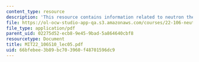 ```yaml
---
content_type: resource
description: 'This resource contains information related to neutron thermalization. '
file: https://ol-ocw-studio-app-qa.s3.amazonaws.com/courses/22-106-neutron-interactions-and-applications-spring-2010/66bfebee3b89bc703960f48701596dc9_MIT22_106S10_lec05.pdf
file_type: application/pdf
parent_uid: 02275d52-ecb8-9e45-9bad-5a864640cbf8
resourcetype: Document
title: MIT22_106S10_lec05.pdf
uid: 66bfebee-3b89-bc70-3960-f48701596dc9
---
```


